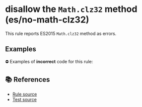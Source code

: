 # disallow the `Math.clz32` method (es/no-math-clz32)

This rule reports ES2015 `Math.clz32` method as errors.

## Examples

⛔ Examples of **incorrect** code for this rule:

<eslint-playground type="bad" code="/*eslint es/no-math-clz32: error */
const n = Math.clz32(value)
" />

## 📚 References

- [Rule source](https://github.com/mysticatea/eslint-plugin-es/blob/v1.4.0/lib/rules/no-math-clz32.js)
- [Test source](https://github.com/mysticatea/eslint-plugin-es/blob/v1.4.0/tests/lib/rules/no-math-clz32.js)
